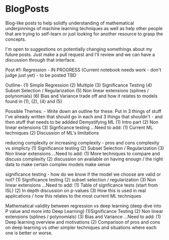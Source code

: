 # BlogPosts
Blog-like posts to help solidfy understanding of mathematical underpinnings of machine learning techniques as well as help other people that are trying to self-learn or just looking for another resource to grasp the concepts.

I'm open to suggestions on potentially changing somethings about my future posts. Just make a pull request and I'll review and we can have a discussion through that interface.

Post #1: Regression - IN PROGRESS (Current notebook needs work - don't judge just yet) - to be posted TBD

Outline-
(1) Simple Regression
(2) Multiple
(3) Significance Testing
(4) Subset Selection / Regularization
(5) Non linear extensions (splines / polynomials)
(6) Bias and Variance trade off and how it relates to models found in (1), (2), (4) and (5)


Possible Themes: - Write down an outline for these. Put in 3 things of stuff I've already written that should go in each and 3 things that shouldn't - and then stuff that needs to be addded
Demystifying ML (1) Intro part (2) Non linear extensions (3) Signficance testing ...Need to add: (1) Current ML techniques (2) Discussion of ML's limitations

reducing complexity or increasing complexity - pros and cons complexity vs simplicty (1) Significance testing (2) Subset Selection / Regularization (3) Non linear extensions ...Need to add: (1) More techniques to compare and discuss complexity (2) discussion on available on having enougn / the right data to make certain complex models make sense

significance testing - how do we know if the model we choose are valid or not? (1) Significance testing (2) subset selection / regularization (3) Non linear extensions ...Need to add: (1) Table of signficance tests (start from ISL) (2) In depth discussion on p-values (3) How this is used in real applications / how this relates to the most current ML techniques


Mathematical validity between regression vs  deep learning (deep dive into P value and more into Deep Learning) (1)Significance Testing (2) Non linear extensions (splines / polynomials) (3) Bias and Variance ...Need to add: (1) Deep learning overview and motivations (2) Comparison of pros and cons on deep learning vs other simpler techniques and situations where each one is better or worse.


